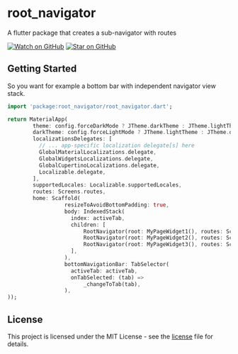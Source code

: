 # root_navigator

A flutter package that creates a sub-navigator with routes

[![Watch on GitHub][github-watch-badge]][github-watch]
[![Star on GitHub][github-star-badge]][github-star]

## Getting Started

So you want for example a bottom bar with independent navigator view stack.

```dart
import 'package:root_navigator/root_navigator.dart';

return MaterialApp(
        theme: config.forceDarkMode ? JTheme.darkTheme : JTheme.lightTheme,
        darkTheme: config.forceLightMode ? JTheme.lightTheme : JTheme.darkTheme,
        localizationsDelegates: [
          // ... app-specific localization delegate[s] here
          GlobalMaterialLocalizations.delegate,
          GlobalWidgetsLocalizations.delegate,
          GlobalCupertinoLocalizations.delegate,
          Localizable.delegate,
        ],
        supportedLocales: Localizable.supportedLocales,
        routes: Screens.routes,
        home: Scaffold(
                  resizeToAvoidBottomPadding: true,
                  body: IndexedStack(
                    index: activeTab,
                    children: [
                        RootNavigator(root: MyPageWidget1(), routes: Screens.routes),
                        RootNavigator(root: MyPageWidget2(), routes: Screens.routes),
                        RootNavigator(root: MyPageWidget3(), routes: Screens.routes),
                    ],
                  ),
                  bottomNavigationBar: TabSelector(
                    activeTab: activeTab,
                    onTabSelected: (tab) =>
                        _changeToTab(tab),
                  ),
));
```
## License

This project is licensed under the MIT License - see the 
[license] file for details.

[license]: https://github.com/Gerrel/root_navigator/blob/master/LICENSE.md
[github-watch-badge]: https://img.shields.io/github/watchers/Gerrel/root_navigator.svg?style=social
[github-watch]: https://github.com/Gerrel/root_navigator/watchers
[github-star-badge]: https://img.shields.io/github/stars/Gerrel/root_navigator.svg?style=social
[github-star]: https://github.com/Gerrel/root_navigator/stargazers
[releases]: https://github.com/Gerrel/root_navigator/releases